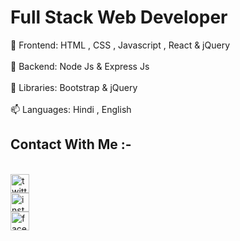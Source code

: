 # Full Stack Web Developer
 👋 Frontend: HTML , CSS , Javascript , React & jQuery
 <br/>
 <br/>
 👀 Backend: Node Js & Express Js
  <br/>
  <br/>
 🌱 Libraries: Bootstrap & jQuery
  <br/>
  <br/>
 📫 Languages: Hindi , English
<!---
iamtusharchaudhary/iamtusharchaudhary is a ✨ special ✨ repository because its `README.md` (this file) appears on your GitHub profile.
You can click the Preview link to take a look at your changes.
--->

<h2>Contact With Me :-</h2>
<a href="https://www.linkedin.com/in/ tusharchaudhary-Tech"></a>
<br/>
<a href="https://www.twitter.com/in/ Tusharcofficial">
 <img src="https://assets-global.website-files.com/5d66bdc65e51a0d114d15891/64cebdd90aef8ef8c749e848_X-EverythingApp-Logo-Twitter.jpg" alt="twitter-logo" height="30" width="30" align="center"/>
</a>
<br/>
<a href="https://www.instagram.com/in/ ultimate_tushar_singh">
  <img src="https://assets-global.website-files.com/5d66bdc65e51a0d114d15891/64cebdd90aef8ef8c749e848_X-EverythingApp-Logo-Instagram.jpg" alt="instagram-logo" height="30" width="30" align="center"/>
</a>
<br/>
<a href="https://www.facebook.com/in/ imtusharchaudhary">
  <img src="https://assets-global.website-files.com/5d66bdc65e51a0d114d15891/64cebdd90aef8ef8c749e848_X-EverythingApp-Logo-Facebook.jpg" alt="facebook-logo" height="30" width="30" align="center"/>
</a>
